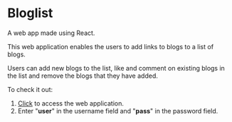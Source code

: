 # Bloglist

A web app made using React.

This web application enables the users to add links to blogs to a list of blogs. 

Users can add new blogs to the list, like and comment on existing blogs in the list and remove the blogs that they have added.


To check it out:
1. [Click](https://pacific-waters-38107.herokuapp.com/) to access the web application.
2. Enter "__user__" in the username field and "__pass__" in the password field.
